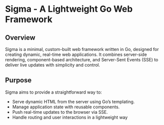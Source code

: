 # Sigma - A Lightweight Go Web Framework

## Overview
Sigma is a minimal, custom-built web framework written in Go, designed for creating dynamic, real-time web applications. It combines server-side rendering, component-based architecture, and Server-Sent Events (SSE) to deliver live updates with simplicity and control.

## Purpose
Sigma aims to provide a straightforward way to:
- Serve dynamic HTML from the server using Go’s templating.
- Manage application state with reusable components.
- Push real-time updates to the browser via SSE.
- Handle routing and user interactions in a lightweight way
